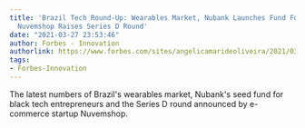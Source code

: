 ```yaml
---
title: 'Brazil Tech Round-Up: Wearables Market, Nubank Launches Fund For Black Founders,
  Nuvemshop Raises Series D Round'
date: "2021-03-27 23:53:46"
author: Forbes - Innovation
authorlink: https://www.forbes.com/sites/angelicamarideoliveira/2021/03/27/brazil-tech-round-up-wearables-market-nubank-launches-fund-for-black-founders-nuvemshop-raises-series-d-round/
tags:
- Forbes-Innovation
---
```

The latest numbers of Brazil's wearables market, Nubank's seed fund for black tech entrepreneurs and the Series D round announced by e-commerce startup Nuvemshop.